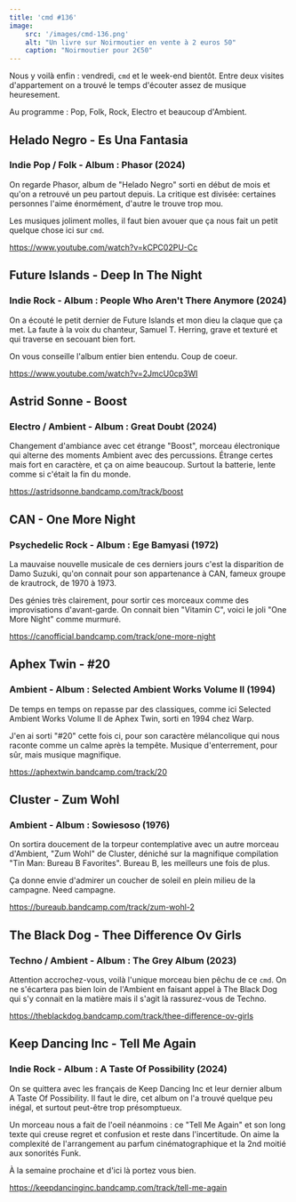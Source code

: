```yaml
---
title: 'cmd #136'
image:  
    src: '/images/cmd-136.png'
    alt: "Un livre sur Noirmoutier en vente à 2 euros 50" 
    caption: "Noirmoutier pour 2€50"
---
```


Nous y voilà enfin : vendredi, `cmd` et le week-end bientôt. Entre deux visites d'appartement on a trouvé le temps d'écouter assez de musique heuresement.

Au programme : Pop, Folk, Rock, Electro et beaucoup d'Ambient.

## Helado Negro - Es Una Fantasia
### Indie Pop / Folk - Album : Phasor (2024)

On regarde Phasor, album de "Helado Negro" sorti en début de mois et qu'on a retrouvé un peu partout depuis. La critique est divisée: certaines personnes l'aime énormément, d'autre le trouve trop mou.

Les musiques joliment molles, il faut bien avouer que ça nous fait un petit quelque chose ici sur `cmd`. 

https://www.youtube.com/watch?v=kCPC02PU-Cc


## Future Islands - Deep In The Night 
### Indie Rock - Album : People Who Aren't There Anymore (2024)

On a écouté le petit dernier de Future Islands et mon dieu la claque que ça met. La faute à la voix du chanteur, Samuel T. Herring, grave et texturé et qui traverse en secouant bien fort.

On vous conseille l'album entier bien entendu. Coup de coeur.

https://www.youtube.com/watch?v=2JmcU0cp3WI

## Astrid Sonne - Boost 
### Electro / Ambient - Album : Great Doubt (2024)

Changement d'ambiance avec cet étrange "Boost", morceau électronique qui alterne des moments Ambient avec des percussions. Étrange certes mais fort en caractère, et ça on aime beaucoup. Surtout la batterie, lente comme si c'était la fin du monde.

https://astridsonne.bandcamp.com/track/boost

## CAN - One More Night 
### Psychedelic Rock - Album : Ege Bamyasi (1972)

La mauvaise nouvelle musicale de ces derniers jours c'est la disparition de Damo Suzuki, qu'on connait pour son appartenance à CAN, fameux groupe de krautrock, de 1970 à 1973.

Des génies très clairement, pour sortir ces morceaux comme des improvisations d'avant-garde. On connait bien "Vitamin C", voici le joli "One More Night" comme murmuré.

https://canofficial.bandcamp.com/track/one-more-night

## Aphex Twin - #20 
### Ambient - Album : Selected Ambient Works Volume II (1994)

De temps en temps on repasse par des classiques, comme ici Selected Ambient Works Volume II de Aphex Twin, sorti en 1994 chez Warp.

J'en ai sorti "#20" cette fois ci, pour son caractère mélancolique qui nous raconte comme un calme après la tempête. Musique d'enterrement, pour sûr, mais musique magnifique.

https://aphextwin.bandcamp.com/track/20

## Cluster - Zum Wohl 
### Ambient - Album : Sowiesoso (1976)

On sortira doucement de la torpeur contemplative avec un autre morceau d'Ambient, "Zum Wohl" de Cluster, déniché sur la magnifique compilation "Tin Man: Bureau B Favorites". Bureau B, les meilleurs une fois de plus.

Ça donne envie d'admirer un coucher de soleil en plein milieu de la campagne. Need campagne.

https://bureaub.bandcamp.com/track/zum-wohl-2

## The Black Dog - Thee Difference Ov Girls
### Techno / Ambient - Album : The Grey Album (2023)

Attention accrochez-vous, voilà l'unique morceau bien pêchu de ce `cmd`. On ne s'écartera pas bien loin de l'Ambient en faisant appel à The Black Dog qui s'y connait en la matière mais il s'agit là rassurez-vous de Techno.

https://theblackdog.bandcamp.com/track/thee-difference-ov-girls

## Keep Dancing Inc - Tell Me Again 
### Indie Rock - Album : A Taste Of Possibility (2024)

On se quittera avec les français de Keep Dancing Inc et leur dernier album A Taste Of Possibility. Il faut le dire, cet album on l'a trouvé quelque peu inégal, et surtout peut-être trop présomptueux.

Un morceau nous a fait de l'oeil néanmoins : ce "Tell Me Again" et son long texte qui creuse regret et confusion et reste dans l'incertitude. On aime la complexité de l'arrangement au parfum cinématographique et la 2nd moitié aux sonorités Funk.

À la semaine prochaine et d'ici là portez vous bien.

https://keepdancinginc.bandcamp.com/track/tell-me-again
